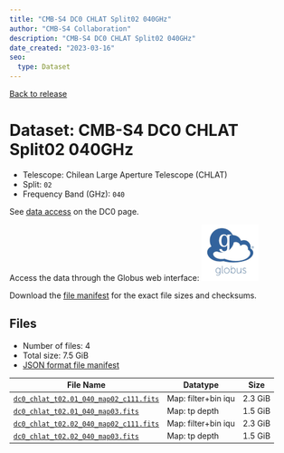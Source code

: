 ```yaml
---
title: "CMB-S4 DC0 CHLAT Split02 040GHz"
author: "CMB-S4 Collaboration"
description: "CMB-S4 DC0 CHLAT Split02 040GHz"
date_created: "2023-03-16"
seo:
  type: Dataset
---
```


[Back to release](./dc0.html#datasets)

# Dataset: CMB-S4 DC0 CHLAT Split02 040GHz

- Telescope: Chilean Large Aperture Telescope (CHLAT) 
- Split: `02`
- Frequency Band (GHz): `040`

See [data access](./dc0.html#data-access) on the DC0 page.

Access the data through the Globus web interface: [![Download via Globus](images/globus-logo.png)](https://app.globus.org/file-manager?origin_id=38f01147-f09e-483d-a552-3866669a846d&origin_path=%2Fdatareleases%2Fdc0%2Fmission%2Fchlat%2Fsplit02%2F040%2F)

Download the [file manifest](https://g-456d30.0ed28.75bc.data.globus.org/datareleases/dc0/mission/chlat/split02/040/manifest.json) for the exact file sizes and checksums.

## Files

- Number of files: 4
- Total size: 7.5 GiB
- [JSON format file manifest](https://g-456d30.0ed28.75bc.data.globus.org/datareleases/dc0/mission/chlat/split02/040/manifest.json)

|                                                                               File Name                                                                               |      Datatype       |  Size   |
| --------------------------------------------------------------------------------------------------------------------------------------------------------------------- | ------------------- | ------- |
| [`dc0_chlat_t02.01_040_map02_c111.fits`](https://g-456d30.0ed28.75bc.data.globus.org/datareleases/dc0/mission/chlat/split02/040/dc0_chlat_t02.01_040_map02_c111.fits) | Map: filter+bin iqu | 2.3 GiB |
| [`dc0_chlat_t02.01_040_map03.fits`](https://g-456d30.0ed28.75bc.data.globus.org/datareleases/dc0/mission/chlat/split02/040/dc0_chlat_t02.01_040_map03.fits)           | Map: tp depth       | 1.5 GiB |
| [`dc0_chlat_t02.02_040_map02_c111.fits`](https://g-456d30.0ed28.75bc.data.globus.org/datareleases/dc0/mission/chlat/split02/040/dc0_chlat_t02.02_040_map02_c111.fits) | Map: filter+bin iqu | 2.3 GiB |
| [`dc0_chlat_t02.02_040_map03.fits`](https://g-456d30.0ed28.75bc.data.globus.org/datareleases/dc0/mission/chlat/split02/040/dc0_chlat_t02.02_040_map03.fits)           | Map: tp depth       | 1.5 GiB |
